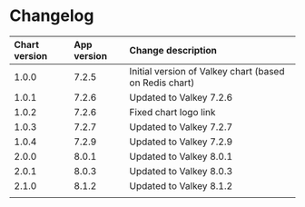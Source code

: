 # Changelog

| Chart version | App version | Change description |
| :------------ | :---------- | :----------------- |
| 1.0.0 | 7.2.5 | Initial version of Valkey chart (based on Redis chart) |
| 1.0.1 | 7.2.6 | Updated to Valkey 7.2.6 |
| 1.0.2 | 7.2.6 | Fixed chart logo link |
| 1.0.3 | 7.2.7 | Updated to Valkey 7.2.7 |
| 1.0.4 | 7.2.9 | Updated to Valkey 7.2.9 |
| 2.0.0 | 8.0.1 | Updated to Valkey 8.0.1 |
| 2.0.1 | 8.0.3 | Updated to Valkey 8.0.3 |
| 2.1.0 | 8.1.2 | Updated to Valkey 8.1.2 |
| | | |
